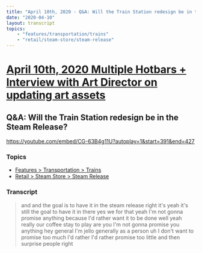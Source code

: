 ```yaml
---
title: "April 10th, 2020 - Q&A: Will the Train Station redesign be in the Steam Release?"
date: "2020-04-10"
layout: transcript
topics: 
    - "features/transportation/trains"
    - "retail/steam-store/steam-release"
---
```

# [April 10th, 2020 Multiple Hotbars + Interview with Art Director on updating art assets](../2020-04-10.md)
## Q&A: Will the Train Station redesign be in the Steam Release?
https://youtube.com/embed/CG-63B4g11U?autoplay=1&start=391&end=427
### Topics
* [Features > Transportation > Trains](../topics/features/transportation/trains.md)
* [Retail > Steam Store > Steam Release](../topics/retail/steam-store/steam-release.md)

### Transcript

> and and the goal is to have it in the
> steam release right it's yeah it's still
> the goal to have it in there yes we
> for that yeah I'm not gonna promise
> anything because I'd rather want it to
> be done well yeah really our coffee stay
> to play are you I'm not gonna promise
> you anything
> hey general I'm jello generally as a
> person uh I don't want to promise too
> much I'd rather I'd rather promise too
> little and then surprise people right
